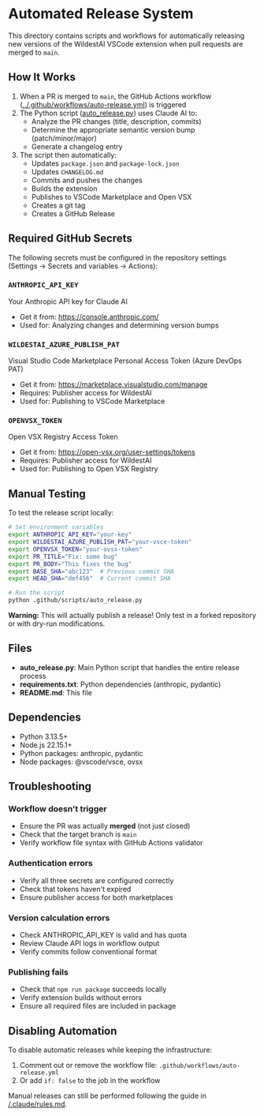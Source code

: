 # Automated Release System

This directory contains scripts and workflows for automatically releasing new versions of the WildestAI VSCode extension when pull requests are merged to `main`.

## How It Works

1. When a PR is merged to `main`, the GitHub Actions workflow ([../.github/workflows/auto-release.yml](../workflows/auto-release.yml)) is triggered
2. The Python script ([auto_release.py](./auto_release.py)) uses Claude AI to:
   - Analyze the PR changes (title, description, commits)
   - Determine the appropriate semantic version bump (patch/minor/major)
   - Generate a changelog entry
3. The script then automatically:
   - Updates `package.json` and `package-lock.json`
   - Updates `CHANGELOG.md`
   - Commits and pushes the changes
   - Builds the extension
   - Publishes to VSCode Marketplace and Open VSX
   - Creates a git tag
   - Creates a GitHub Release

## Required GitHub Secrets

The following secrets must be configured in the repository settings (Settings → Secrets and variables → Actions):

### `ANTHROPIC_API_KEY`
Your Anthropic API key for Claude AI
- Get it from: https://console.anthropic.com/
- Used for: Analyzing changes and determining version bumps

### `WILDESTAI_AZURE_PUBLISH_PAT`
Visual Studio Code Marketplace Personal Access Token (Azure DevOps PAT)
- Get it from: https://marketplace.visualstudio.com/manage
- Requires: Publisher access for WildestAI
- Used for: Publishing to VSCode Marketplace

### `OPENVSX_TOKEN`
Open VSX Registry Access Token
- Get it from: https://open-vsx.org/user-settings/tokens
- Requires: Publisher access for WildestAI
- Used for: Publishing to Open VSX Registry

## Manual Testing

To test the release script locally:

```bash
# Set environment variables
export ANTHROPIC_API_KEY="your-key"
export WILDESTAI_AZURE_PUBLISH_PAT="your-vsce-token"
export OPENVSX_TOKEN="your-ovsx-token"
export PR_TITLE="Fix: some bug"
export PR_BODY="This fixes the bug"
export BASE_SHA="abc123"  # Previous commit SHA
export HEAD_SHA="def456"  # Current commit SHA

# Run the script
python .github/scripts/auto_release.py
```

**Warning:** This will actually publish a release! Only test in a forked repository or with dry-run modifications.

## Files

- **auto_release.py**: Main Python script that handles the entire release process
- **requirements.txt**: Python dependencies (anthropic, pydantic)
- **README.md**: This file

## Dependencies

- Python 3.13.5+
- Node.js 22.15.1+
- Python packages: anthropic, pydantic
- Node packages: @vscode/vsce, ovsx

## Troubleshooting

### Workflow doesn't trigger
- Ensure the PR was actually **merged** (not just closed)
- Check that the target branch is `main`
- Verify workflow file syntax with GitHub Actions validator

### Authentication errors
- Verify all three secrets are configured correctly
- Check that tokens haven't expired
- Ensure publisher access for both marketplaces

### Version calculation errors
- Check ANTHROPIC_API_KEY is valid and has quota
- Review Claude API logs in workflow output
- Verify commits follow conventional format

### Publishing fails
- Check that `npm run package` succeeds locally
- Verify extension builds without errors
- Ensure all required files are included in package

## Disabling Automation

To disable automatic releases while keeping the infrastructure:
1. Comment out or remove the workflow file: `.github/workflows/auto-release.yml`
2. Or add `if: false` to the job in the workflow

Manual releases can still be performed following the guide in [/.claude/rules.md](../../.claude/rules.md).
